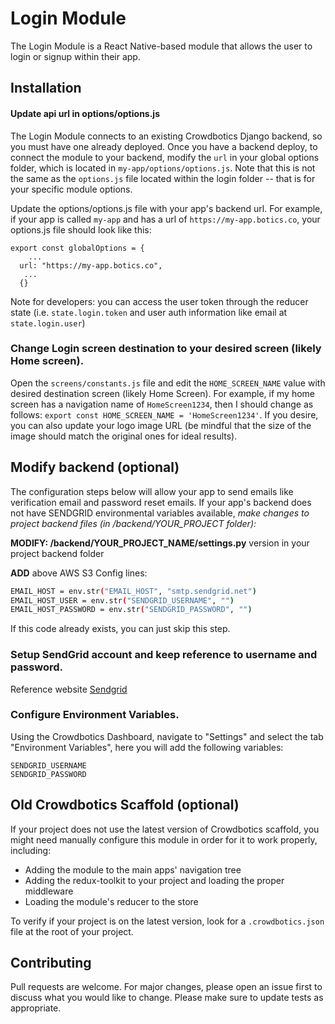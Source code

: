 # Login Module
The Login Module is a React Native-based module that allows the user to login or signup within their app.

## Installation

#### Update api url in options/options.js

The Login Module connects to an existing Crowdbotics Django backend, so you must have one already deployed. Once you have a backend deploy, to connect the module to your backend, modify the `url` in your global options folder, which is located in `my-app/options/options.js`. Note that this is not the same as the `options.js` file located within the login folder -- that is for your specific module options.

Update the options/options.js file with your app's backend url. For example, if your app is called `my-app` and has a url of `https://my-app.botics.co`, your options.js file should look like this: 

```
export const globalOptions = {
    ...
  url: "https://my-app.botics.co",
   ...
  {}
```

Note for developers: you can access the user token through the reducer state (i.e. `state.login.token` and user auth information like email at `state.login.user`)

### Change Login screen destination to your desired screen (likely Home screen).

Open the `screens/constants.js` file and edit the `HOME_SCREEN_NAME` value with desired destination screen (likely Home Screen). For example, if my home screen has a navigation name of `HomeScreen1234`, then I should change as follows: `export const HOME_SCREEN_NAME = 'HomeScreen1234'`. If you desire, you can also update your logo image URL (be mindful that the size of the image should match the original ones for ideal results).


## Modify backend (optional)
The configuration steps below will allow your app to send emails like verification email and password reset emails. 
If your app's backend does not have SENDGRID environmental variables available, _make changes to project backend files (in /backend/YOUR_PROJECT folder):_

**MODIFY: /backend/YOUR_PROJECT_NAME/settings.py** version in your project backend folder

**ADD** above AWS S3 Config lines:

```sh
EMAIL_HOST = env.str("EMAIL_HOST", "smtp.sendgrid.net")
EMAIL_HOST_USER = env.str("SENDGRID_USERNAME", "")
EMAIL_HOST_PASSWORD = env.str("SENDGRID_PASSWORD", "")
```

If this code already exists, you can just skip this step.

### Setup SendGrid account and keep reference to username and password.

Reference website [Sendgrid](https://wwww.sendgrid.com)

### Configure Environment Variables.

Using the Crowdbotics Dashboard, navigate to "Settings" and select the tab "Environment Variables", here you will add the following variables:

```
SENDGRID_USERNAME
SENDGRID_PASSWORD
```

## Old Crowdbotics Scaffold (optional)
If your project does not use the latest version of Crowdbotics scaffold, you might need manually configure this module in order for it to work properly, including:
- Adding the module to the main apps' navigation tree
- Adding the redux-toolkit to your project and loading the proper middleware
- Loading the module's reducer to the store

To verify if your project is on the latest version, look for a `.crowdbotics.json` file at the root of your project.

## Contributing

Pull requests are welcome. For major changes, please open an issue first to discuss what you would like to change.
Please make sure to update tests as appropriate.